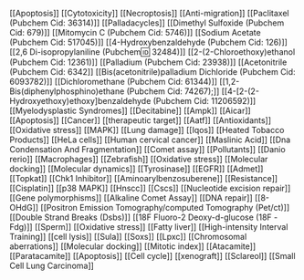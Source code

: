 [[Apoptosis]]
[[Cytotoxicity]]
[[Necroptosis]]
[[Anti-migration]]
[[Paclitaxel (Pubchem Cid: 36314)]]
[[Palladacycles]]
[[Dimethyl Sulfoxide (Pubchem Cid: 679)]]
[[Mitomycin C (Pubchem Cid: 5746)]]
[[Sodium Acetate (Pubchem Cid: 517045)]]
[[4-Hydroxybenzaldehyde (Pubchem Cid: 126)]]
[[2,6 Di-isopropylaniline (Pubchem:id: 32484)]]
[[2-(2-Chloroethoxy)ethanol (Pubchem Cid: 12361)]]
[[Palladium (Pubchem Cid: 23938)]]
[[Acetonitrile (Pubchem Cid: 6342]]
[[Bis(acetonitrile)palladium Dichloride (Pubchem Cid: 6093782)]]
[[Dichloromethane (Pubchem Cid: 61344)]]
[[1,2-Bis(diphenylphosphino)ethane (Pubchem Cid: 74267);]]
[[4-[2-(2-Hydroxyethoxy)ethoxy]benzaldehyde (Pubchem Cid: 11206592)]]
[[Myelodysplastic Syndromes]]
[[Decitabine]]
[[Ampk]]
[[Aicar]]
[[Apoptosis]]
[[Cancer]]
[[therapeutic target]]
[[Aatf]]
[[Antioxidants]]
[[Oxidative stress]]
[[MAPK]]
[[Lung damage]]
[[Iqos]]
[[Heated Tobacco Products]]
[[HeLa cells]]
[[Human cervical cancer]]
[[Maslinic Acid]]
[[Dna Condensation And Fragmentation]]
[[Comet assay]]
[[Pollutants]]
[[Danio rerio]]
[[Macrophages]]
[[Zebrafish]]
[[Oxidative stress]]
[[Molecular docking]]
[[Molecular dynamics]]
[[Tyrosinase]]
[[EGFR]]
[[Admet]]
[[Topkat]]
[[Chk1 Inhibitor]]
[[Aminoarylbenzosuberene]]
[[Resistance]]
[[Cisplatin]]
[[p38 MAPK]]
[[Hnscc]]
[[Cscs]]
[[Nucleotide excision repair]]
[[Gene polymorphisms]]
[[Alkaline Comet Assay]]
[[DNA repair]]
[[8-OHdG]]
[[Positron Emission Tomography/computed Tomography (Pet/ct)]]
[[Double Strand Breaks (Dsbs)]]
[[18F Fluoro-2 Deoxy-d-glucose (18F -Fdg)]]
[[Sperm]]
[[Oxidative stress]]
[[Fatty liver]]
[[High-intensity Interval Training]]
[[cell lysis]]
[[Sula]]
[[Soxs]]
[[Lpxc]]
[[Chromosomal aberrations]]
[[Molecular docking]]
[[Mitotic index]]
[[Atacamite]]
[[Paratacamite]]
[[Apoptosis]]
[[Cell cycle]]
[[xenograft]]
[[Sclareol]]
[[Small Cell Lung Carcinoma]]
